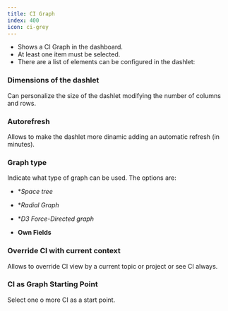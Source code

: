 ```yaml
---
title: CI Graph
index: 400
icon: ci-grey
---
```

* Shows a CI Graph in the dashboard.
* At least one item must be selected.
* There are a list of elements can be configured in the dashlet:

### Dimensions of the dashlet

Can personalize the size of the dashlet modifying the number of columns and rows.


### Autorefresh

Allows to make the dashlet more dinamic adding an automatic refresh (in minutes).


### Graph type

Indicate what type of graph can be used. The options are:


- **Space tree*


- **Radial Graph*


- **D3 Force-Directed graph*


- **Own Fields**


### Override CI with current context

Allows to override CI view by a current topic or project or see CI always.


### CI as Graph Starting Point

Select one o more CI as a start point.
